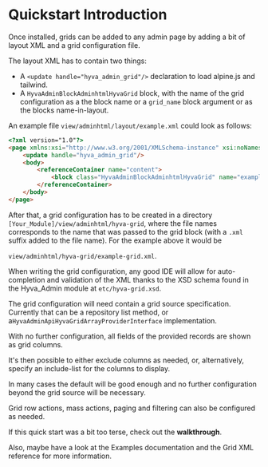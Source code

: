 # Quickstart Introduction


Once installed, grids can be added to any admin page by adding a bit of layout XML and a grid configuration file.

The layout XML has to contain two things:

* A `<update handle="hyva_admin_grid"/>` declaration to load alpine.js and tailwind.
* A `HyvaAdminBlockAdminhtmlHyvaGrid` block, with the name of the grid configuration as a the block name or a `grid_name` block argument or as the blocks name-in-layout.

An example file `view/adminhtml/layout/example.xml` could look as follows:

```html
<?xml version="1.0"?>
<page xmlns:xsi="http://www.w3.org/2001/XMLSchema-instance" xsi:noNamespaceSchemaLocation="urn:magento:framework:View/Layout/etc/page_configuration.xsd">
    <update handle="hyva_admin_grid"/>
    <body>
        <referenceContainer name="content">
            <block class="HyvaAdminBlockAdminhtmlHyvaGrid" name="example-grid"/>
        </referenceContainer>
    </body>
</page>
```

After that, a grid configuration has to be created in a directory `[Your_Module]/view/adminhtml/hyva-grid`, where the file names corresponds to the name that was passed to the grid block (with a `.xml` suffix added to the file name). For the example above it would be

`view/adminhtml/hyva-grid/example-grid.xml`.

When writing the grid configuration, any good IDE will allow for auto-completion and validation of the XML thanks to the XSD schema found in the Hyva_Admin module at `etc/hyva-grid.xsd`.

The grid configuration will need contain a grid source specification. Currently that can be a repository list method, or a`HyvaAdminApiHyvaGridArrayProviderInterface` implementation.

With no further configuration, all fields of the provided records are shown as grid columns.

It's then possible to either exclude columns as needed, or, alternatively, specify an include-list for the columns to display.

In many cases the default will be good enough and no further configuration beyond the grid source will be necessary.

Grid row actions, mass actions, paging and filtering can also be configured as needed.

If this quick start was a bit too terse, check out the **walkthrough**.

Also, maybe have a look at the Examples documentation and the Grid XML reference for more information.
